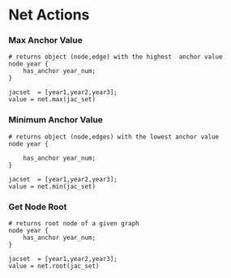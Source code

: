 # Net Actions 
### Max Anchor Value
```jac
# returns object (node,edge) with the highest  anchor value
node year {
    has_anchor year_num;
}

jacset  = [year1,year2,year3];
value = net.max(jac_set)
```
### Minimum Anchor Value
```jac
# returns object (node,edges) with the lowest anchor value
node year {
  
    has_anchor year_num;
}

jacset  = [year1,year2,year3];
value = net.min(jac_set)
```
### Get Node Root
```jac
# returns root node of a given graph 
node year {
    has_anchor year_num;
}

jacset  = [year1,year2,year3];
value = net.root(jac_set)
```